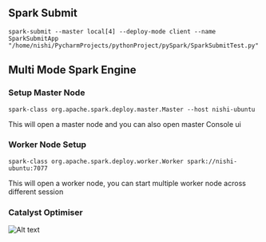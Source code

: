 ## Spark Submit
```spark-submit --master local[4] --deploy-mode client --name SparkSubmitApp "/home/nishi/PycharmProjects/pythonProject/pySpark/SparkSubmitTest.py"```
## Multi Mode Spark Engine
### Setup Master Node
```spark-class org.apache.spark.deploy.master.Master --host nishi-ubuntu```

This will open a master node and you can also open master Console ui

### Worker Node Setup

```spark-class org.apache.spark.deploy.worker.Worker spark://nishi-ubuntu:7077```

This will open a worker node, you can start multiple worker node across different session

### Catalyst Optimiser
![Alt text](pySpark/config/CatalystOptimiserFlow.png "a title")